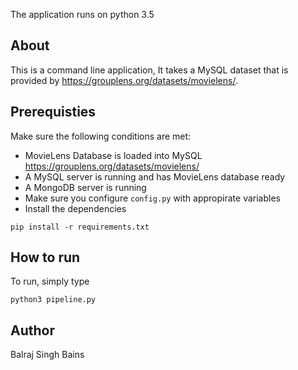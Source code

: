 The application runs on python 3.5

## About
This is a command line application, It takes a MySQL dataset that is provided by https://grouplens.org/datasets/movielens/.

## Prerequisties

Make sure the following conditions are met:
- MovieLens Database is loaded into MySQL https://grouplens.org/datasets/movielens/
- A MySQL server is running and has MovieLens database ready
- A MongoDB server is running
- Make sure you configure ```config.py``` with appropirate variables
- Install the dependencies 
```
pip install -r requirements.txt
```

## How to run

To run, simply type
```
python3 pipeline.py
```

## Author
Balraj Singh Bains
